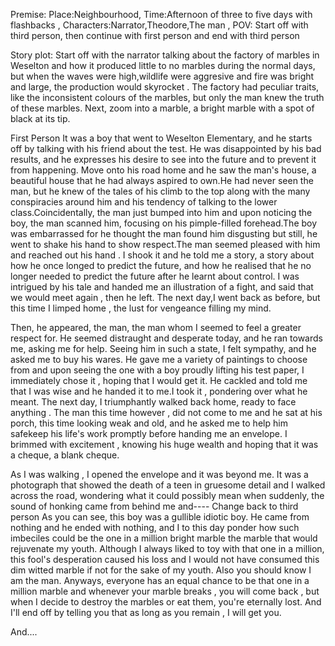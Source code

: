 Premise:
Place:Neighbourhood, Time:Afternoon of three to five days with flashbacks , Characters:Narrator,Theodore,The man  , POV: Start off with third person, then continue with first 
person and end with third person

Story plot:
Start off with the narrator talking about the factory of marbles in Weselton and how it produced little to no marbles during the normal days, but when the waves were high,wildlife
were aggresive and fire was bright and large, the production would skyrocket . The factory had peculiar traits, like the inconsistent colours of the marbles, but only the man 
knew the truth of these marbles.
Next, zoom into a marble, a bright marble with a spot of black at its tip.

First Person 
It was a boy that went to Weselton Elementary, and he starts off by talking with his friend about the test. He was disappointed by his bad results, and he expresses his desire to 
see into the future and to prevent it from happening.
Move onto his road home and he saw the man's house, a beautiful house that he had always aspired to own.He had never seen the man, but he knew of the tales of his climb to the top
along with the many conspiracies around him and his tendency of talking to the lower class.Coincidentally, the man just bumped into him and upon noticing the boy, the man scanned 
him, focusing on his pimple-filled forehead.The boy was embarrassed for he thought the man found him disgusting but still, he went to shake his hand to show respect.The man seemed pleased with him and reached out his hand . I shook it and he told me a story, a story about how he once longed to predict the future, and how he realised that he no longer needed to predict the future after 
he learnt about control. I was intrigued by his tale and handed me an illustration of a fight, and said that we would meet again , then he left.
The next day,I went back as before, but this time I limped home , the lust for vengeance filling my mind. 

Then, he appeared, the man, the man whom I seemed to feel a greater respect
for. He seemed distraught and desperate today, and he ran towards me, asking me for help. Seeing him in such a state, I felt sympathy, and he asked me to buy his wares. He gave me a 
variety of paintings to choose from and upon seeing the one with a boy proudly lifting his test paper, I immediately chose it , hoping that I would get it. He cackled and told me 
that I was wise and he handed it to me.I took it , pondering over what he meant.
The next day, I triumphantly walked back home, ready to face anything . The man this time however , did not come to me and he sat at his porch, this time looking weak and old, and he
asked me to help him safekeep his life's work promptly before handing me an envelope. I brimmed with excitement , knowing his huge wealth and hoping that it was a cheque, a blank cheque. 

As I was walking , I opened the envelope and it was beyond me. It was a photograph that showed the death of a teen in gruesome detail and I walked across the road, wondering what it could
possibly mean when suddenly, the sound of honking came from behind me and----
Change back to third person
As you can see, this boy was a gullible idiotic boy. He came from nothing and he ended with nothing, and I to this day ponder how such imbeciles could be the one in a million bright marble
the marble that would rejuvenate my youth. Although I always liked to toy with that one in a million, this fool's desperation caused his loss and I would not have consumed this dim witted 
marble if not for the sake of my youth. 
Also you should know I am the man.
Anyways, everyone has an equal chance to be that one in a million marble and whenever your marble breaks , you will come back , but when I decide to destroy the marbles or eat them, you're
eternally lost. And I'll end off by telling you that as long as you remain , I will get you.

And....
